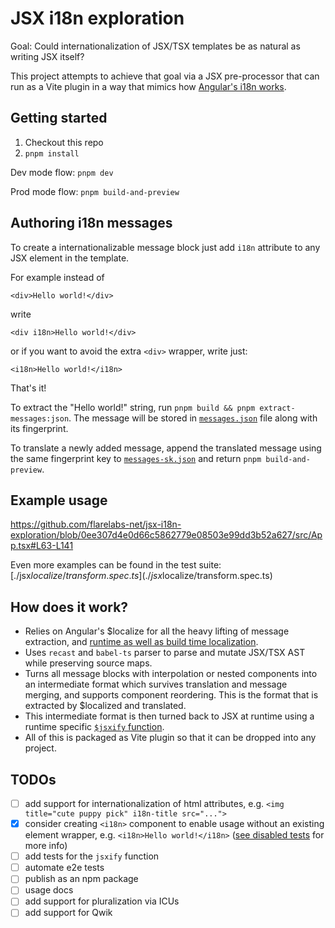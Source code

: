 # JSX i18n exploration

Goal: Could internationalization of JSX/TSX templates be as natural as writing JSX itself?

This project attempts to achieve that goal via a JSX pre-processor that can run as a Vite plugin in a way that mimics how [Angular's i18n works](https://angular.dev/guide/i18n/prepare).

## Getting started

1. Checkout this repo
2. `pnpm install`

Dev mode flow:
`pnpm dev`

Prod mode flow:
`pnpm build-and-preview`


## Authoring i18n messages

To create a internationalizable message block just add `i18n` attribute to any JSX element in the template.

For example instead of

```tsx
<div>Hello world!</div>
```

write

```tsx
<div i18n>Hello world!</div>
```

or if you want to avoid the extra `<div>` wrapper, write just:

```tsx
<i18n>Hello world!</i18n>
```

That's it!

To extract the "Hello world!" string, run `pnpm build && pnpm extract-messages:json`.
The message will be stored in [`messages.json`](./messages.json) file along with its fingerprint.

To translate a newly added message, append the translated message using the same fingerprint key to [`messages-sk.json`](./messages-sk.json) and return `pnpm build-and-preview`.

## Example usage

https://github.com/flarelabs-net/jsx-i18n-exploration/blob/0ee307d4e0d66c5862779e08503e99dd3b52a627/src/App.tsx#L63-L141

Even more examples can be found in the test suite: [./jsx$localize/transform.spec.ts](./jsx$localize/transform.spec.ts)


## How does it work?

- Relies on Angular's $localize for all the heavy lifting of message extraction, and [runtime as well as build time localization](https://qwik.dev/docs/integrations/i18n/#runtime-vs-compile-time-translation).
- Uses `recast` and `babel-ts` parser to parse and mutate JSX/TSX AST while preserving source maps.
- Turns all message blocks with interpolation or nested components into an intermediate format which survives translation and message merging, and supports component reordering. This is the format that is extracted by $localized and translated.
- This intermediate format is then turned back to JSX at runtime using a runtime specific [`$jsxify` function](./jsx$localize/react/jsxify.ts).
- All of this is packaged as Vite plugin so that it can be dropped into any project.


## TODOs

- [ ] add support for internationalization of html attributes, e.g. `<img title="cute puppy pick" i18n-title src="...">`
- [x] consider creating `<i18n>` component to enable usage without an existing element wrapper, e.g. `<i18n>Hello world!</i18n>` ([see disabled tests](https://github.com/flarelabs-net/jsx-i18n-exploration/blob/0ee307d4e0d66c5862779e08503e99dd3b52a627/jsx%24localize/transform.spec.ts#L51-L76) for more info)
- [ ] add tests for the `jsxify` function
- [ ] automate e2e tests
- [ ] publish as an npm package
- [ ] usage docs
- [ ] add support for pluralization via ICUs
- [ ] add support for Qwik
